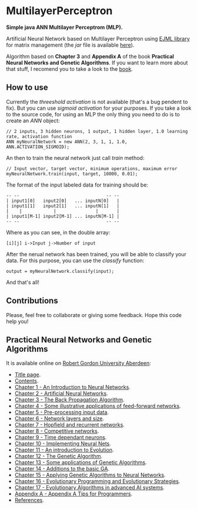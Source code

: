 # MultilayerPerceptron

**Simple java ANN Multilayer Perceptrom (MLP).**

Artificial Neural Network based on Multilayer Perceptron using [EJML library](https://code.google.com/p/efficient-java-matrix-library/) for matrix management (the *jar* file is available [here](https://efficient-java-matrix-library.googlecode.com/files/ejml-0.24.jar)).

Algorithm based on **Chapter 3** and **Appendix A** of the book **Practical Neural Networks and Genetic Algorithms**. If you want to learn more about that stuff, I recomend you to take a look to the [book](https://github.com/dsaiztc/MultilayerPerceptron/edit/master/README.md#practical-neural-networks-and-genetic-algorithms).

## How to use
Currently the *threeshold activation* is not available (that's a bug pendent to fix). But you can use *sigmoid activation* for your purposes. If you take a look to the source code, for using an MLP the only thing you need to do is to create an *ANN* object:

````
// 2 inputs, 3 hidden neurons, 1 output, 1 hidden layer, 1.0 learning rate, activation function
ANN myNeuralNetwork = new ANN(2, 3, 1, 1, 1.0, ANN.ACTIVATION_SIGMOID);
````

An then to train the neural network just call *train* method:

````
// Input vector, target vector, minimum operations, maximum error
myNeuralNetwork.train(input, target, 10000, 0.01);
````

The format of the input labeled data for training should be:

````
-- --                                 -- --
| input1[0]   input2[0]   ... inputN[0]   | 
| input1[1]   input2[1]   ... inputN[1]   | 
|    |            |               |       |  
| input1[M-1] input2[M-1] ... inputN[M-1] |
-- --                                 -- --
````

Where as you can see, in the double array:

````
[i][j] i->Input j->Number of input
````

After the nerual network has been trained, you will be able to classify your data. For this purpose, you can use the *classify* function:

````
output = myNeuralNetwork.classify(input);
````

And that's all!

## Contributions
Please, feel free to collaborate or giving some feedback. Hope this code help you!

## Practical Neural Networks and Genetic Algorithms
It is available online on [Robert Gordon University Aberdeen](http://www.rgu.ac.uk/):

- [Title page](https://www4.rgu.ac.uk/files/ACF58D4.pdf).
- [Contents](http://www4.rgu.ac.uk/files/ACF58D0.pdf).
- [Chapter 1 - An Introduction to Neural Networks](http://www4.rgu.ac.uk/files/chapter1%20-%20intro.pdf).
- [Chapter 2 - Artificial Neural Networks](https://www4.rgu.ac.uk/files/chapter2%20-%20intro%20to%20ANNs.pdf).
- [Chapter 3 - The Back Propagation Algorithm](https://www4.rgu.ac.uk/files/chapter2%20-%20intro%20to%20ANNs.pdf).
- [Chapter 4 - Some illustrative applications of feed-forward networks](http://www4.rgu.ac.uk/files/chapter4%20-applications.pdf).
- [Chapter 5 - Pre-processing input data](http://www4.rgu.ac.uk/files/chapter5%20-%20pre-processing.pdf).
- [Chapter 6 - Network layers and size](https://www4.rgu.ac.uk/files/chapter6%20-%20network%20size.pdf).
- [Chapter 7 - Hopfield and recurrent networks](https://www4.rgu.ac.uk/files/chapter7-hopfield.pdf).
- [Chapter 8 - Competitive networks](http://www4.rgu.ac.uk/files/chapter8%20-%20competitive.pdf).
- [Chapter 9 - Time dependant neurons](https://www4.rgu.ac.uk/files/chapter9%20-%20spiky.pdf).
- [Chapter 10 - Implementing Neural Nets](https://www4.rgu.ac.uk/files/chapter10%20-%20implementing%20ANNs.pdf).
- [Chapter 11 - An introduction to Evolution](https://www4.rgu.ac.uk/files/chapter11%20-%20intro%20to%20evolution.pdf).
- [Chapter 12 - The Genetic Algorithm](https://www4.rgu.ac.uk/files/chapter12%20-%20GAs.pdf).
- [Chapter 13 - Some applications of Genetic Algorithms](http://www4.rgu.ac.uk/files/chapter13%20-%20applications.pdf).
- [Chapter 14 - Additions to the basic GA](https://www4.rgu.ac.uk/files/chapter14%20-%20extra%20GA.pdf).
- [Chapter 15 - Applying Genetic Algorithms to Neural Networks](https://www4.rgu.ac.uk/files/chapter15%20-%20eanns.pdf).
- [Chapter 16 - Evolutionary Programming and Evolutionary Strategies](http://www4.rgu.ac.uk/files/chapter16%20-%20ESEP.pdf).
- [Chapter 17 - Evolutionary Algorithms in advanced AI systems](https://www4.rgu.ac.uk/files/chapter17%20-%20advanced%20ai.pdf).
- [Appendix A - Appendix A Tips for Programmers](http://www4.rgu.ac.uk/files/ACF58BB.pdf).
- [References](http://www4.rgu.ac.uk/files/ACF58D2.pdf).
